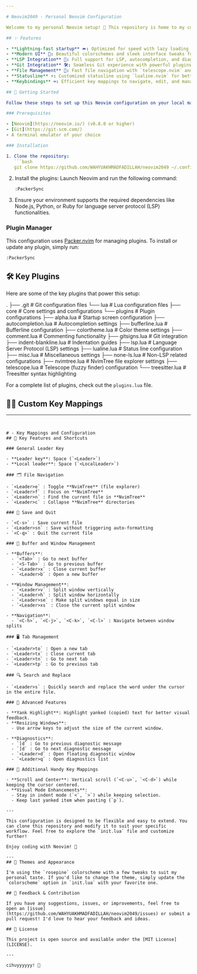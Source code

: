 ```yaml
---

# Neovim2049 - Personal Neovim Configuration

Welcome to my personal Neovim setup! 🎉 This repository is home to my custom configuration for Neovim, designed to boost productivity and make coding more enjoyable. It's heavily customized with plugins, key mappings, and features tailored for my workflow as a software developer and Linux enthusiast.

## ✨ Features

- **Lightning-fast startup** ⏩: Optimized for speed with lazy loading of plugins.
- **Modern UI** 🌟: Beautiful colorschemes and sleek interface tweaks for better aesthetics.
- **LSP Integration** 🔧: Full support for LSP, autocompletion, and diagnostics via `nvim-lspconfig`.
- **Git Integration** 🛠️: Seamless Git experience with powerful plugins like `vim-fugitive` and `gitsigns`.
- **File Management** 📂: Fast file navigation with `telescope.nvim` and `nvim-tree`.
- **Statusline** ⚡: Customized statusline using `lualine.nvim` for better visibility and style.
- **Keybindings** ⌨️: Efficient key mappings to navigate, edit, and manage files faster.

## 🚀 Getting Started

Follow these steps to set up this Neovim configuration on your local machine:

### Prerequisites

- [Neovim](https://neovim.io/) (v0.8.0 or higher)
- [Git](https://git-scm.com/)
- A terminal emulator of your choice

### Installation

1. Clone the repository:
   ```bash
   git clone https://github.com/WAHYUAKHMADFADILLAH/neovim2049 ~/.config/nvim
   ```

2. Install the plugins:
   Launch Neovim and run the following command:
   ```vim
   :PackerSync
   ```

3. Ensure your environment supports the required dependencies like Node.js, Python, or Ruby for language server protocol (LSP) functionalities.

### Plugin Manager

This configuration uses [Packer.nvim](https://github.com/wbthomason/packer.nvim) for managing plugins. To install or update any plugin, simply run:

```vim
:PackerSync
```

## 🛠️ Key Plugins

Here are some of the key plugins that power this setup:

.
├── .git                   # Git configuration files
└── lua                    # Lua configuration files
    ├── core               # Core settings and configurations
    └── plugins            # Plugin configurations
        ├── alpha.lua      # Startup screen configuration
        ├── autocompletion.lua # Autocompletion settings
        ├── bufferline.lua  # Bufferline configuration
        ├── colortheme.lua  # Color theme settings
        ├── comment.lua     # Commenting functionality
        ├── gitsigns.lua    # Git integration
        ├── indent-blankline.lua # Indentation guides
        ├── lsp.lua         # Language Server Protocol (LSP) settings
        ├── lualine.lua     # Status line configuration
        ├── misc.lua        # Miscellaneous settings
        ├── none-ls.lua     # Non-LSP related configurations
        ├── nvimtree.lua     # NvimTree file explorer settings
        ├── telescope.lua    # Telescope (fuzzy finder) configuration
        └── treesitter.lua   # Treesitter syntax highlighting


For a complete list of plugins, check out the `plugins.lua` file.

## 🧑‍💻 Custom Key Mappings

---
```


# - Key Mappings and Configuration
## 🎯 Key Features and Shortcuts

### General Leader Key

- **Leader key**: Space (`<Leader>`)
- **Local leader**: Space (`<LocalLeader>`)

### 🗂 File Navigation

- `<Leader>e` : Toggle **NvimTree** (file explorer)
- `<Leader>f` : Focus on **NvimTree**
- `<Leader>n` : Find the current file in **NvimTree**
- `<Leader>c` : Collapse **NvimTree** directories

### 💾 Save and Quit

- `<C-s>` : Save current file
- `<Leader>sn` : Save without triggering auto-formatting
- `<C-q>` : Quit the current file

### 🧹 Buffer and Window Management

- **Buffers**:
  - `<Tab>` : Go to next buffer
  - `<S-Tab>` : Go to previous buffer
  - `<Leader>x` : Close current buffer
  - `<Leader>b` : Open a new buffer
  
- **Window Management**:
  - `<Leader>v` : Split window vertically
  - `<Leader>h` : Split window horizontally
  - `<Leader>se` : Make split windows equal in size
  - `<Leader>xs` : Close the current split window
  
- **Navigation**:
  - `<C-h>`, `<C-j>`, `<C-k>`, `<C-l>` : Navigate between window splits

### 🖥️ Tab Management

- `<Leader>to` : Open a new tab
- `<Leader>tx` : Close current tab
- `<Leader>tn` : Go to next tab
- `<Leader>tp` : Go to previous tab

### 🔍 Search and Replace

- `<Leader>s` : Quickly search and replace the word under the cursor in the entire file.

### 🌟 Advanced Features

- **Yank Highlight**: Highlight yanked (copied) text for better visual feedback.
- **Resizing Windows**:
  - Use arrow keys to adjust the size of the current window.
  
- **Diagnostics**:
  - `[d` : Go to previous diagnostic message
  - `]d` : Go to next diagnostic message
  - `<Leader>d` : Open floating diagnostic window
  - `<Leader>q` : Open diagnostics list

### 🔧 Additional Handy Key Mappings

- **Scroll and Center**: Vertical scroll (`<C-u>`, `<C-d>`) while keeping the cursor centered.
- **Visual Mode Enhancements**:
  - Stay in indent mode (`<`, `>`) while keeping selection.
  - Keep last yanked item when pasting (`p`).

---

This configuration is designed to be flexible and easy to extend. You can clone this repository and modify it to suit your specific workflow. Feel free to explore the `init.lua` file and customize further!

Enjoy coding with Neovim! 🚀

---
## 🎨 Themes and Appearance

I'm using the `rosepine` colorscheme with a few tweaks to suit my personal taste. If you'd like to change the theme, simply update the `colorscheme` option in `init.lua` with your favorite one.

## 💬 Feedback & Contribution

If you have any suggestions, issues, or improvements, feel free to open an [issue](https://github.com/WAHYUAKHMADFADILLAH/neovim2049/issues) or submit a pull request! I'd love to hear your feedback and ideas.

## 📜 License

This project is open source and available under the [MIT License](LICENSE).

---

cihuyyyyyy! 🚀
